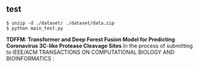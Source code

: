 ## test
````shell
$ unzip -d ./dataset/ ./dataset/data.zip
$ python main_test.py
````

__TDFFM: Transformer and Deep Forest Fusion Model for Predicting Coronavirus 3C-like Protease Cleavage Sites__
 In the process of submitting to IEEE/ACM TRANSACTIONS ON COMPUTATIONAL BIOLOGY AND BIOINFORMATICS :
